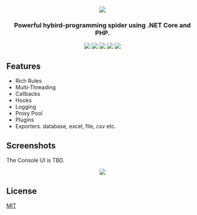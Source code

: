 <h1 align="center">
  <img src="https://raw.githubusercontent.com/wiki/nulastudio/NULASpider/images/nulaspider.png">
</h1>

<h3 align="center">Powerful hybird-programming spider using .NET Core and PHP.</h3>

<p align="center">
  <a href="https://github.com/nulastudio/NULASpider/releases" target="_blank"><img src="https://img.shields.io/github/release-pre/nulastudio/nulaspider.svg?style=for-the-badge"></a>
  <a href="http://docs.nulaspider.nulastudio.org/" target="_blank"><img src="https://img.shields.io/badge/docs-nulastudio.org-green.svg?style=for-the-badge"></a>
  <a href="https://github.com/nulastudio/NULASpider/issues" target="_blank"><img src="https://img.shields.io/github/issues/nulastudio/NULASpider.svg?style=for-the-badge"></a>
  <a href="https://github.com/nulastudio/NULASpider/releases" target="_blank"><img src="https://raw.githubusercontent.com/wiki/nulastudio/NULASpider/images/faux-shield-badge-os-logos.svg?sanitize=true"></a>
  <a href="https://gitter.im/nulastudio/NULASpider" target="_blank"><img src="https://img.shields.io/gitter/room/nulastudio/NULASpider.svg?style=for-the-badge"></a>
</p>

## Features

* Rich Rules
* Multi-Threading
* Callbacks
* Hooks
* Logging
* Proxy Pool
* Plugins
* Exporters. database, excel, file, csv etc.

## Screenshots

The Console UI is TBD.

<p align="center">
  <img src="https://raw.githubusercontent.com/wiki/nulastudio/NULASpider/images/screenshot_1.gif">
</p>

## License

[MIT](https://github.com/nulastudio/NULASpider/blob/reborn/LICENSE)

